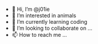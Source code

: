 - 👋 Hi, I’m @j01ie
- 👀 I’m interested in animals
- 🌱 I’m currently learning coding
- 💞️ I’m looking to collaborate on ...
- 📫 How to reach me ...

<!---
j01ie/j01ie is a ✨ special ✨ repository because its `README.md` (this file) appears on your GitHub profile.
You can click the Preview link to take a look at your changes.
--->
